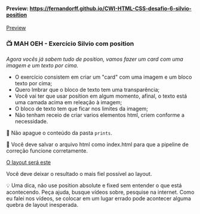 #### Preview: https://fernandorff.github.io/CWI-HTML-CSS-desafio-6-silvio-position

<a href="https://fernandorff.github.io/CWI-HTML-CSS-desafio-6-silvio-position" target="_blank">Preview</a>

### 📺 MAH OEH - Exercício Silvio com position

*Agora vocês já sabem tudo de position, vamos fazer um card com uma imagem e um texto por cima.*

- O exercício consistem em criar um "card" com uma imagem e um bloco texto por cima;
- Quero lmbrar que o bloco de texto tem uma transparência;
- Você vai ter que usar position em algum momento, afinal, o texto está uma camada acima em releação à imagem;
- O bloco de texto tem que ficar nos limites da imagem;
- Não tenham receio de criar varios elementos html, criem conforme a necessidade.

🚧 Não apague o conteúdo da pasta `prints`.

🚧 Você deve salvar o arquivo html como index.html para que a pipeline de correção funcione corretamente.

[O layout será este](https://www.figma.com/file/Y5fBjfff5W7EPMQZKVIOfh/Crescer--Alunos?node-id=3466%3A2)

Você deve deixar o resultado o mais fiel possível ao layout.

💡 Uma dica, não use position absolute e fixed sem entender o que está acontecendo.
Peça ajuda, busque vídeos sobre, pesquise na internet.
Como eu falei nos vídeos, se colocar em um lugar errado pode acontecer alguma quebra de layout inesperada.
